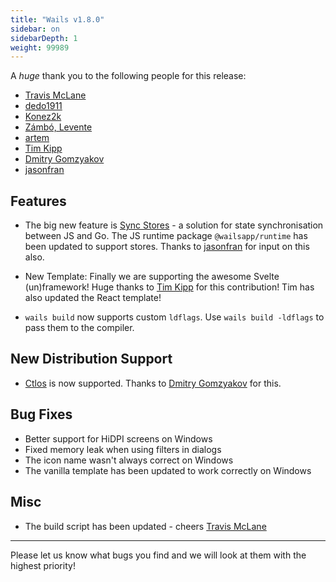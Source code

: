 ```yaml
---
title: "Wails v1.8.0"
sidebar: on
sidebarDepth: 1
weight: 99989
---
```


A *huge* thank you to the following people for this release:

  * [Travis McLane](https://github.com/tmclane)
  * [dedo1911](https://github.com/dedo1911)
  * [Konez2k](https://github.com/konez2k)
  * [Zámbó, Levente](https://github.com/Lyimmi)
  * [artem](https://github.com/Unix4ever)
  * [Tim Kipp](https://github.com/timkippdev)
  * [Dmitry Gomzyakov](https://github.com/kyoto44)
  * [jasonfran](https://github.com/Jasonfran)

## Features

  * The big new feature is [Sync Stores](https://blog.wails.app/posts/syncstores) - a solution for state synchronisation between JS and Go. The JS runtime package `@wailsapp/runtime` has been updated to support stores. Thanks to [jasonfran](https://github.com/Jasonfran) for input on this also.

  * New Template: Finally we are supporting the awesome Svelte (un)framework! Huge thanks to [Tim Kipp](https://github.com/timkippdev) for this contribution! Tim has also updated the React template!

  * `wails build` now supports custom `ldflags`. Use `wails build -ldflags` to pass them to the compiler.

## New Distribution Support 

  * [Ctlos](https://ctlos.github.io/) is now supported. Thanks to [Dmitry Gomzyakov](https://github.com/kyoto44) for this.


## Bug Fixes

  * Better support for HiDPI screens on Windows
  * Fixed memory leak when using filters in dialogs
  * The icon name wasn't always correct on Windows
  * The vanilla template has been updated to work correctly on Windows

## Misc

  * The build script has been updated - cheers [Travis McLane](https://github.com/tmclane)

---

Please let us know what bugs you find and we will look at them with the highest priority!
